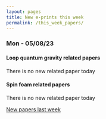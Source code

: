 ```yaml
---
layout: pages
title: New e-prints this week
permalink: /this_week_papers/
---
```




### Mon - 05/08/23

#### Loop quantum gravity related papers

There is no new related paper today 

#### Spin foam related papers

There is no new related paper today 




[New papers last week]({{site.url}}/archived/weekly/pre-prints/2023/05/08/archived_weekly_papers.html)